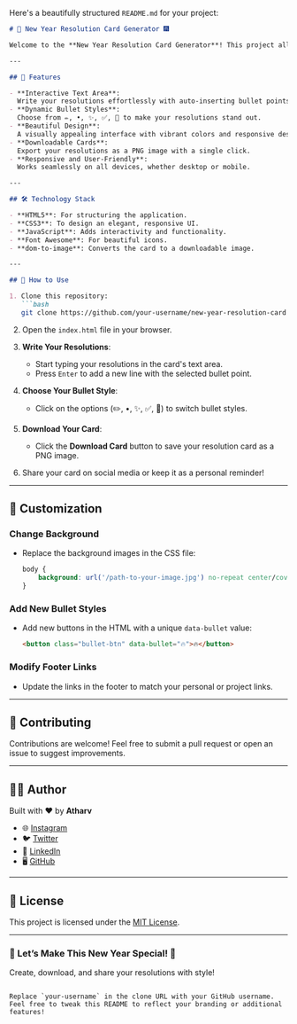 Here's a beautifully structured `README.md` for your project:  

```markdown
# 🎉 New Year Resolution Card Generator 🎆

Welcome to the **New Year Resolution Card Generator**! This project allows you to create stunning and personalized resolution cards to celebrate the new year. Write your resolutions, customize them with unique bullet points, and download your card to share with friends and family!  

---

## 🌟 Features  

- **Interactive Text Area**:  
  Write your resolutions effortlessly with auto-inserting bullet points.  
- **Dynamic Bullet Styles**:  
  Choose from ✏️, •, ✨, ✅, 💫 to make your resolutions stand out.  
- **Beautiful Design**:  
  A visually appealing interface with vibrant colors and responsive design.  
- **Downloadable Cards**:  
  Export your resolutions as a PNG image with a single click.  
- **Responsive and User-Friendly**:  
  Works seamlessly on all devices, whether desktop or mobile.  

---

## 🛠️ Technology Stack  

- **HTML5**: For structuring the application.  
- **CSS3**: To design an elegant, responsive UI.  
- **JavaScript**: Adds interactivity and functionality.  
- **Font Awesome**: For beautiful icons.  
- **dom-to-image**: Converts the card to a downloadable image.  

---

## 🚀 How to Use  

1. Clone this repository:  
   ```bash
   git clone https://github.com/your-username/new-year-resolution-card.git
   ```  

2. Open the `index.html` file in your browser.  

3. **Write Your Resolutions**:  
   - Start typing your resolutions in the card's text area.  
   - Press `Enter` to add a new line with the selected bullet point.  

4. **Choose Your Bullet Style**:  
   - Click on the options (✏️, •, ✨, ✅, 💫) to switch bullet styles.  

5. **Download Your Card**:  
   - Click the **Download Card** button to save your resolution card as a PNG image.  

6. Share your card on social media or keep it as a personal reminder!  

---

## 🎨 Customization  

### Change Background  
- Replace the background images in the CSS file:  
  ```css
  body {
      background: url('/path-to-your-image.jpg') no-repeat center/cover;
  }
  ```

### Add New Bullet Styles  
- Add new buttons in the HTML with a unique `data-bullet` value:  
  ```html
  <button class="bullet-btn" data-bullet="🔥">🔥</button>
  ```

### Modify Footer Links  
- Update the links in the footer to match your personal or project links.  

---

## 🤝 Contributing  

Contributions are welcome! Feel free to submit a pull request or open an issue to suggest improvements.  

---

## 👨‍💻 Author  

Built with ❤️ by **Atharv**  
- 🌐 [Instagram](https://instagram.com/anti_logatharv10)  
- 🐦 [Twitter](https://x.com/AtharvMixraw)  
- 💼 [LinkedIn](https://www.linkedin.com/in/atharv-mishra-077b0a253/)  
- 🖥️ [GitHub](https://github.com/AtharvMixraw)  

---

## 📜 License  

This project is licensed under the [MIT License](LICENSE).  

---

### 🎊 Let’s Make This New Year Special! 🎉  
Create, download, and share your resolutions with style!  
```  

Replace `your-username` in the clone URL with your GitHub username.  
Feel free to tweak this README to reflect your branding or additional features!

